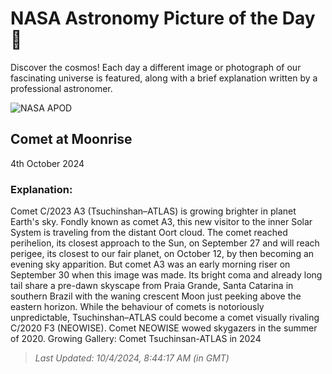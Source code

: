 
  # NASA Astronomy Picture of the Day 🌌

  Discover the cosmos! Each day a different image or photograph of our fascinating universe is featured, along with a brief explanation written by a professional astronomer.

![NASA APOD](https://apod.nasa.gov/apod/image/2410/zaparolliA3.png)

## Comet at Moonrise

4th October 2024

### Explanation: 

Comet C/2023 A3 (Tsuchinshan–ATLAS) is growing brighter in planet Earth's sky. Fondly known as comet A3, this new visitor to the inner Solar System is traveling from the distant Oort cloud. The comet reached perihelion, its closest approach to the Sun, on September 27 and will reach perigee, its closest to our fair planet, on October 12, by then becoming an evening sky apparition. But comet A3 was an early morning riser on September 30 when this image was made. Its bright coma and already long tail share a pre-dawn skyscape from Praia Grande, Santa Catarina in southern Brazil with the waning crescent Moon just peeking above the eastern horizon. While the behaviour of comets is notoriously unpredictable, Tsuchinshan–ATLAS could become a comet visually rivaling C/2020 F3 (NEOWISE). Comet NEOWISE wowed skygazers in the summer of 2020.   Growing Gallery: Comet Tsuchinsan-ATLAS in 2024

> _Last Updated: 10/4/2024, 8:44:17 AM (in GMT)_
